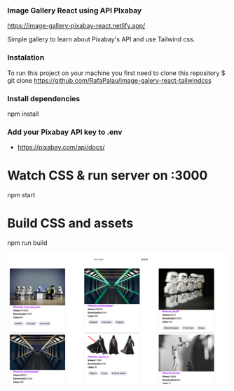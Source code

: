 ### Image Gallery React using API PIxabay 
https://image-gallery-pixabay-react.netlify.app/

Simple gallery to learn about Pixabay's API and use Tailwind css.

### Instalation

To run this project on your machine you first need to clone this repository
$ git clone https://github.com/RafaPalau/image-galery-react-tailwindcss 

### Install dependencies
npm install

### Add your Pixabay API key to .env 
 - https://pixabay.com/api/docs/

# Watch CSS & run server on :3000
npm start 

# Build CSS and assets
npm run build


![image](image.png)
